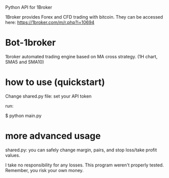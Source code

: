 
Python API for 1Broker

1Broker provides Forex and CFD trading with bitcoin. They can be accessed here: https://1broker.com/m/r.php?i=10694 

# Bot-1broker
1broker automated trading engine based on MA cross strategy. (1H chart, SMA5 and SMA10)

# how to use (quickstart)
Change shared.py file: set your API token

run:

$ python main.py

# more advanced usage
shared.py: you can safely  change margin, pairs, and stop loss/take profit values.


I take no responsibility for any losses. This program weren't properly tested. Remember, you risk your own money.
